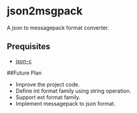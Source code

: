 # json2msgpack
A json to messagepack format converter.

## Prequisites
- [json-c](https://github.com/json-c/json-c)

##Future Plan
- Improve the project code.
- Define int format family using string operation.
- Support ext format family.
- Implement messagepack to json format.
